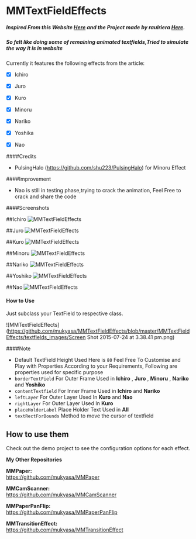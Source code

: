 # MMTextFieldEffects


##### Inspired From this Website [Here](http://tympanus.net/Development/TextInputEffects/) and the Project made by  **raulriera** [Here](https://github.com/raulriera/TextFieldEffects).

##### So felt like doing some of remaining animated textfields,Tried to simulate the way it is in website 

Currently it features the following effects from the article:
- [x] Ichiro
- [x] Juro
- [x] Kuro
- [x] Minoru
- [x] Nariko
- [x] Yoshika
- [x] Nao


####Credits
* PulsingHalo (https://github.com/shu223/PulsingHalo) for Minoru Effect

####Improvement
* Nao is still in testing phase,trying to crack the animation, Feel Free to crack and share the code



####Screenshots

##Ichiro
![MMTextFieldEffects](https://github.com/mukyasa/MMTextFieldEffects/blob/master/MMTextFieldEffects/textfields_images/ichiro.gif)<br />

##Juro
![MMTextFieldEffects](https://github.com/mukyasa/MMTextFieldEffects/blob/master/MMTextFieldEffects/textfields_images/juro.gif)<br />

##Kuro
![MMTextFieldEffects](https://github.com/mukyasa/MMTextFieldEffects/blob/master/MMTextFieldEffects/textfields_images/kuro.gif)<br />

##Minoru
![MMTextFieldEffects](https://github.com/mukyasa/MMTextFieldEffects/blob/master/MMTextFieldEffects/textfields_images/Minoru.gif)<br />

##Nariko
![MMTextFieldEffects](https://github.com/mukyasa/MMTextFieldEffects/blob/master/MMTextFieldEffects/textfields_images/Nariko.gif)<br />

##Yoshiko
![MMTextFieldEffects](https://github.com/mukyasa/MMTextFieldEffects/blob/master/MMTextFieldEffects/textfields_images/Yoshiko.gif)<br />

##Nao
![MMTextFieldEffects](https://github.com/mukyasa/MMTextFieldEffects/blob/master/MMTextFieldEffects/textfields_images/Nao.gif)<br />


#### How to Use
Just subclass your TextField to respective class.

![MMTextFieldEffects](https://github.com/mukyasa/MMTextFieldEffects/blob/master/MMTextFieldEffects/textfields_images/Screen Shot 2015-07-24 at 3.38.41 pm.png)

####Note
* Default TextField Height Used Here is ```80```
Feel Free To Customise and Play with Properties According to your Requirements, Following are properties used for specific purpose
* ```borderTextField``` For Outer Frame Used in **Ichiro** , **Juro** , **Minoru** , **Nariko** and **Yoshiko**
* ```contentTextfield``` For Inner Frame Used in **Ichiro** and **Nariko**
* ```leftLayer``` For Outer Layer Used In **Kuro** and **Nao**
* ```rightLayer``` For Outer Layer Used In **Kuro**
* ```placeHolderLabel``` Place Holder Text Used in **All**
* ```textRectForBounds``` Method to move the cursor of textfield

## How to use them

Check out the demo project to see the configuration options for each effect.

**My Other Repositories**

**MMPaper:**<br />
https://github.com/mukyasa/MMPaper<br />

**MMCamScanner:**<br />
https://github.com/mukyasa/MMCamScanner<br />

**MMPaperPanFlip:**<br /> 
https://github.com/mukyasa/MMPaperPanFlip<br />

**MMTransitionEffect:**<br />
https://github.com/mukyasa/MMTransitionEffect<br />


